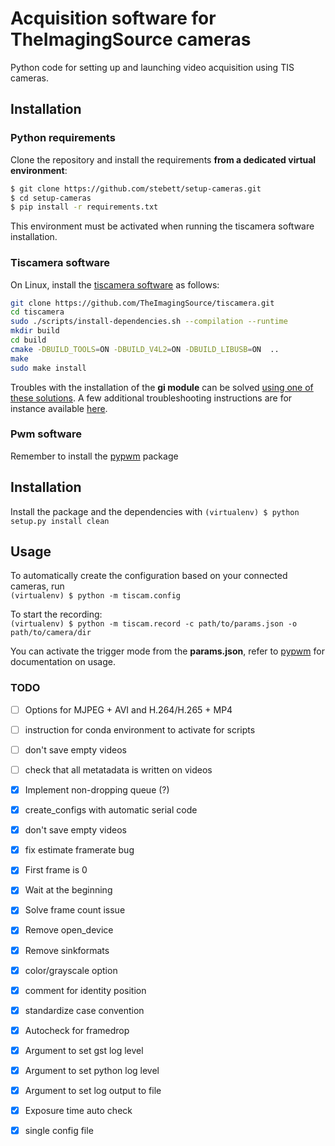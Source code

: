 # Acquisition software for TheImagingSource cameras

Python code for setting up and launching video acquisition using TIS cameras.



## Installation
### Python requirements
Clone the repository and install the requirements **from a dedicated virtual environment**:
```bash
$ git clone https://github.com/stebett/setup-cameras.git
$ cd setup-cameras
$ pip install -r requirements.txt
```
This environment must be activated when running the tiscamera software installation.

### Tiscamera software
On Linux, install the [tiscamera software](https://github.com/TheImagingSource/tiscamera) as follows:
```bash
git clone https://github.com/TheImagingSource/tiscamera.git
cd tiscamera
sudo ./scripts/install-dependencies.sh --compilation --runtime
mkdir build
cd build
cmake -DBUILD_TOOLS=ON -DBUILD_V4L2=ON -DBUILD_LIBUSB=ON  ..
make
sudo make install
```

Troubles with the installation of the **gi module** can be solved [using one of these solutions](https://askubuntu.com/a/1045213). A few additional troubleshooting instructions are for instance available [here](https://githubmemory.com/repo/TheImagingSource/tiscamera/issues/397).


### Pwm software
Remember to install the [pypwm](https://github.com/rfayat/PWM_Arduino) package

## Installation

Install the package and the dependencies with `(virtualenv) $ python setup.py install clean`

## Usage

To automatically create the configuration based on your connected cameras, run  
`(virtualenv) $ python -m tiscam.config` 

To start the recording:  
`(virtualenv) $ python -m tiscam.record -c path/to/params.json -o path/to/camera/dir`


You can activate the trigger mode from the **params.json**, refer to [pypwm](https://github.com/rfayat/PWM_Arduino) for documentation on usage.


### TODO

- [ ] Options for MJPEG + AVI and H.264/H.265 + MP4
- [ ] instruction for conda environment to activate for scripts
- [ ] don't save empty videos
- [ ] check that all metatadata is written on videos

- [x] Implement non-dropping queue (?)
- [x] create_configs with automatic serial code
- [x] don't save empty videos
- [x] fix estimate framerate bug
- [x] First frame is 0
- [x] Wait at the beginning
- [x] Solve frame count issue
- [x] Remove open_device
- [x] Remove sinkformats
- [x] color/grayscale option
- [x] comment for identity position
- [x] standardize case convention
- [x] Autocheck for framedrop
- [x] Argument to set gst log level
- [x] Argument to set python log level
- [x] Argument to set log output to file
- [x] Exposure time auto check
- [x] single config file
